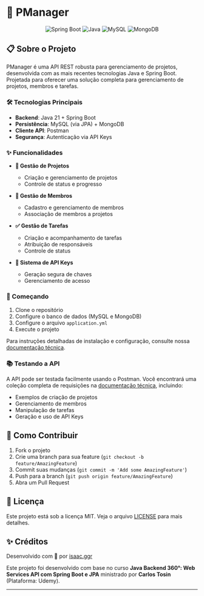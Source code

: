 # 🚀 PManager

<div align="center">

![Spring Boot](https://img.shields.io/badge/Spring_Boot-21-green.svg)
![Java](https://img.shields.io/badge/Java-21-orange.svg)
![MySQL](https://img.shields.io/badge/MySQL-8.0-blue.svg)
![MongoDB](https://img.shields.io/badge/MongoDB-Latest-green.svg)

</div>

## 📋 Sobre o Projeto

PManager é uma API REST robusta para gerenciamento de projetos, desenvolvida com as mais recentes tecnologias Java e Spring Boot. Projetada para oferecer uma solução completa para gerenciamento de projetos, membros e tarefas.

### 🛠️ Tecnologias Principais

-   **Backend**: Java 21 + Spring Boot
-   **Persistência**: MySQL (via JPA) + MongoDB
-   **Cliente API**: Postman
-   **Segurança**: Autenticação via API Keys

### ✨ Funcionalidades

-   **📁 Gestão de Projetos**
    -   Criação e gerenciamento de projetos
    -   Controle de status e progresso
-   **👥 Gestão de Membros**
    -   Cadastro e gerenciamento de membros
    -   Associação de membros a projetos
-   **✅ Gestão de Tarefas**

    -   Criação e acompanhamento de tarefas
    -   Atribuição de responsáveis
    -   Controle de status

-   **🔑 Sistema de API Keys**
    -   Geração segura de chaves
    -   Gerenciamento de acesso

### 🚀 Começando

1. Clone o repositório
2. Configure o banco de dados (MySQL e MongoDB)
3. Configure o arquivo `application.yml`
4. Execute o projeto

Para instruções detalhadas de instalação e configuração, consulte nossa [documentação técnica](docs/TECHNICAL.md).

### 📚 Testando a API

A API pode ser testada facilmente usando o Postman. Você encontrará uma coleção completa de requisições na [documentação técnica](docs/TECHNICAL.md), incluindo:

-   Exemplos de criação de projetos
-   Gerenciamento de membros
-   Manipulação de tarefas
-   Geração e uso de API Keys

## 🤝 Como Contribuir

1. Fork o projeto
2. Crie uma branch para sua feature (`git checkout -b feature/AmazingFeature`)
3. Commit suas mudanças (`git commit -m 'Add some AmazingFeature'`)
4. Push para a branch (`git push origin feature/AmazingFeature`)
5. Abra um Pull Request

## 📜 Licença

Este projeto está sob a licença MIT. Veja o arquivo [LICENSE](LICENSE) para mais detalhes.

## ✨ Créditos

Desenvolvido com 💙 por [isaac.ggr](https://github.com/isaac.ggr)

Este projeto foi desenvolvido com base no curso **Java Backend 360°: Web Services API com Spring Boot e JPA** ministrado por **Carlos Tosin** (Plataforma: Udemy).

---
